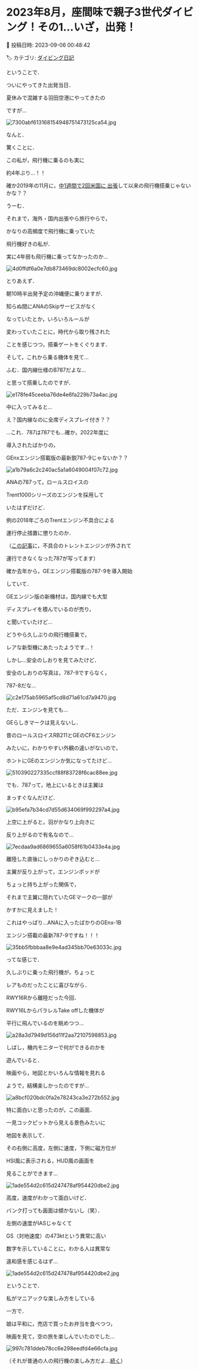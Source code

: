 # 2023年8月，座間味で親子3世代ダイビング！その1…いざ，出発！

📅 投稿日時: 2023-09-06 00:48:42

🏷️ カテゴリ: [ダイビング日記](ce3a7a8d424d112fce83ee85c81a0e344.md)

ということで．


ついにやってきた出発当日．


夏休みで混雑する羽田空港にやってきたの


ですが…




![7300abf613168154948751473125ca54.jpg](images/7300abf613168154948751473125ca54.jpg)







なんと．


驚くことに．


この私が，飛行機に乗るのも実に


約4年ぶり…！！


確か2019年の11月に，[中1週間で2回米国に
出張](e0be8e99dcaa7131dcb3a21424485caae.md)して以来の飛行機搭乗じゃないかな？？





うーむ．


それまで，海外・国内出張やら旅行やらで，


かなりの高頻度で飛行機に乗っていた


飛行機好きの私が．


実に4年弱も飛行機に乗ってなかったのか…




![4d0ffdf6a0e7db873469dc8002ecfc60.jpg](images/4d0ffdf6a0e7db873469dc8002ecfc60.jpg)







とりあえず．


朝10時半出発予定の沖縄便に乗りますが．


知らぬ間にANAのSkipサービスがなく


なっていたとか，いろいろルールが


変わっていたことに，時代から取り残された


ことを感じつつ，搭乗ゲートをくぐります．





そして，これから乗る機体を見て…


ふむ．国内線仕様のB787だよな…


と思って搭乗したのですが．




![e178fe45ceeba76de4e6fa229b73a4ac.jpg](images/e178fe45ceeba76de4e6fa229b73a4ac.jpg)







中に入ってみると…


え？国内線なのに全席ディスプレイ付き？？





…これ．787は787でも…確か，2022年度に


導入されたばかりの，


GEnxエンジン搭載版の最新鋭787-9じゃないか？？




![a1b79a6c2c240ac5a1a6049004f07c72.jpg](images/a1b79a6c2c240ac5a1a6049004f07c72.jpg)







ANAの787って，ロールスロイスの


Trent1000シリーズのエンジンを採用して


いたはずだけど．


例の2018年ごろのTrentエンジン不具合による


運行停止措置に懲りたのか．


（[この記事](ec959ccef6e54ecfd0505637ee8a810f2.md)に，不具合のトレントエンジンが外されて


運行できなくなった787が写ってます）





確か去年から，GEエンジン搭載版の787-9を導入開始


していて．


GEエンジン版の新機材は，国内線でも大型


ディスプレイを積んでいるのが売り，


と聞いていたけど…





どうやら久しぶりの飛行機搭乗で，


レアな新型機にあたったようです…！





しかし…安全のしおりを見てみたけど．


安全のしおりの写真は，787-9ですらなく，


787-8だな…




![c2e175ab5965af5cd8d71a61cd7a9470.jpg](images/c2e175ab5965af5cd8d71a61cd7a9470.jpg)







ただ．エンジンを見ても…


GEらしきマークは見えないし．


昔のロールスロイスRB211とGEのCF6エンジン


みたいに，わかりやすい外観の違いがないので，


ホントにGEのエンジンか気になってたけど…




![510390227335ccf88f83728f6cac88ee.jpg](images/510390227335ccf88f83728f6cac88ee.jpg)







でも．787って，地上にいるときは主翼は


まっすぐなんだけど．




![b95efa7b34cd7d55d634069f992297a4.jpg](images/b95efa7b34cd7d55d634069f992297a4.jpg)







上空に上がると，羽がかなり上向きに


反り上がるので有名なので…




![7ecdaa9ad6869655a6058f61b0433e4a.jpg](images/7ecdaa9ad6869655a6058f61b0433e4a.jpg)







離陸した直後にしっかりのぞき込むと…


主翼が反り上がって，エンジンポッドが


ちょっと持ち上がった関係で，


それまで主翼に隠れていたGEマークの一部が


かすかに見えました！


これはやっぱり…ANAに入ったばかりのGEnx-1B


エンジン搭載の最新787-9ですね！！！




![35bb5fbbbaa8e9e4ad345bb70e63033c.jpg](images/35bb5fbbbaa8e9e4ad345bb70e63033c.jpg)







ってな感じで．


久しぶりに乗った飛行機が，ちょっと


レアものだったことに喜びながら．


RWY16Rから離陸だった今回．


RWY16LからパラレルTake offした機体が


平行に飛んでいるのを眺めつつ…




![a28a3d7949d156d11f2aa72107598853.jpg](images/a28a3d7949d156d11f2aa72107598853.jpg)







しばし，機内モニターで何ができるのかを


遊んでいると．


映画やら，地図とかいろんな情報を見れる


ようで，結構楽しかったのですが…




![a8bcf020bdc0fa2e78243ca3e272b552.jpg](images/a8bcf020bdc0fa2e78243ca3e272b552.jpg)







特に面白いと思ったのが，この画面．


一見コックピットから見える景色みたいに


地図を表示して．


その右側に高度，左側に速度，下側に磁方位が


HSI風に表示される，HUD風の画面を


見ることができます…




![1ade554d2c615d247478af954420dbe2.jpg](images/1ade554d2c615d247478af954420dbe2.jpg)







高度，速度がわかって面白いけど．


バンク打っても画面は傾かないし（笑）．


左側の速度がIASじゃなくて


GS（対地速度）の473ktという異常に高い


数字を示していることに，わかる人は異常な


違和感を感じるはず…




![1ade554d2c615d247478af954420dbe2.jpg](images/1ade554d2c615d247478af954420dbe2.jpg)







ということで．


私がマニアックな楽しみ方をしている


一方で．


娘は平和に，売店で買ったお弁当を食べつつ，


映画を見て，空の旅を楽しんでいたのでした…




![997c781ddeb78cc6e298eedfd4e66cfa.jpg](images/997c781ddeb78cc6e298eedfd4e66cfa.jpg)







（それが普通の人の飛行機の楽しみ方だよ…[続く](e47dca67764f5674bf599bbcf2eb1288b.md)）
